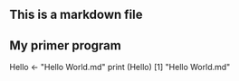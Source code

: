 
## This is a markdown file
##  My primer program
Hello <- "Hello World.md"
print (Hello)
[1] "Hello World.md"

